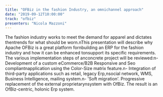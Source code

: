 ```yaml
---
title: "OFBiz in the fashion Industry, an omnichannel approach"
date: "2019-09-12T10:00:00"
track: "ofbiz"
presenters: "Nicola Mazzoni"
---
```


The fashion industry works to meet the demand for apparel and dictates thentrends for what should be worn.nThis presentation will describe why Apache OFBiz is a great platform fornbuilding an ERP for the fashion industry and how it can be enhanced tonsupport its specific requirements. The various implementation steps of anconcrete project will be reviewed:n- Development of a custom eCommerce/B2B Responsive and Seo compliantnapplication using the Color-Size matrix feature.n- Integration of third-party applications such as retail, legacy Erp,nsocial network, WMS, Business Intelligence, mailing system.n- 'Soft migration'. Progressive replacement of the external proprietarynsystem with OfBiz.  The result is an OfBiz-centric, holonic Erp system.